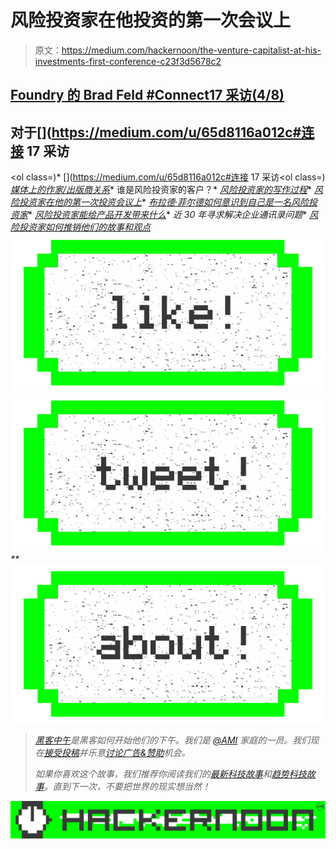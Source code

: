# 风险投资家在他投资的第一次会议上

> 原文：<https://medium.com/hackernoon/the-venture-capitalist-at-his-investments-first-conference-c23f3d5678c2>

## [Foundry 的 Brad Feld #Connect17 采访(4/8)](https://hackernoon.com/2o-minute-interview-with-brad-feld-4d204437713f)

## 对于[](https://medium.com/u/65d8116a012c#连接 17 采访</a></h2><ol class=)*   [](https://medium.com/u/65d8116a012c#连接 17 采访</a></h2><ol class=)[*媒体上的作家/出版商关系*](https://hackernoon.com/writer-publisher-relations-on-medium-d5b41cb334be)*   谁是风险投资家的客户？*   [*风险投资家的写作过程*](https://hackernoon.com/this-venture-capitalists-writing-process-918d2b73af43)*   [*风险投资家在他的第一次投资会议上*](https://hackernoon.com/a-venture-capitalist-at-his-early-stage-investments-first-conference-c23f3d5678c2)*   [*布拉德·菲尔德如何意识到自己是一名风险投资家*](https://hackernoon.com/how-brad-feld-realized-he-was-a-venture-capitalist-b2ff878b883c)*   [*风险投资家能给产品开发带来什么*](/@DavidSmooke/what-venture-capitalists-can-bring-to-product-development-c6e46c2d81ef)*   [](https://hackernoon.com/the-nearly-30-year-quest-to-solve-the-business-address-book-problem-bf91b10e1c7a)*近 30 年寻求解决企业通讯录问题**   *[*风险投资家如何推销他们的故事和观点*](https://hackernoon.com/how-venture-capitalists-market-their-stories-and-opinions-d95bdce67ce3)**[![](img/50ef4044ecd4e250b5d50f368b775d38.png)](http://bit.ly/HackernoonFB)**[![](img/979d9a46439d5aebbdcdca574e21dc81.png)](https://goo.gl/k7XYbx)**[![](img/2930ba6bd2c12218fdbbf7e02c8746ff.png)](https://goo.gl/4ofytp)*

> *[黑客中午](http://bit.ly/Hackernoon)是黑客如何开始他们的下午。我们是 [@AMI](http://bit.ly/atAMIatAMI) 家庭的一员。我们现在[接受投稿](http://bit.ly/hackernoonsubmission)并乐意[讨论广告&赞助](mailto:partners@amipublications.com)机会。*
> 
> *如果你喜欢这个故事，我们推荐你阅读我们的[最新科技故事](http://bit.ly/hackernoonlatestt)和[趋势科技故事](https://hackernoon.com/trending)。直到下一次，不要把世界的现实想当然！*

*![](img/be0ca55ba73a573dce11effb2ee80d56.png)*